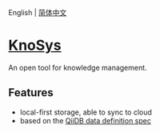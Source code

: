 English | [简体中文](./README.zh-CN.md)

# [KnoSys](https://knosysio.github.io/)

An open tool for knowledge management.

## Features

- local-first storage, able to sync to cloud
- based on the [QiiDB data definition spec](https://qiidb.github.io/guides/spec/)
